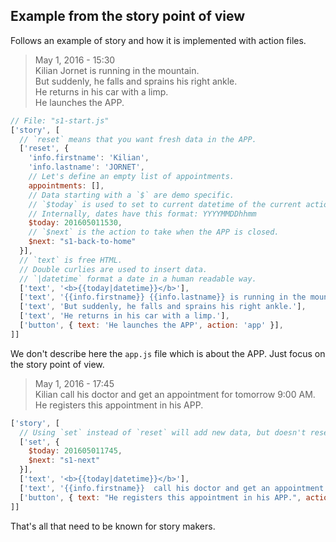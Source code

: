 ## Example from the story point of view

Follows an example of story and how it is implemented with action files.

> May 1, 2016 - 15:30  
> Kilian Jornet is running in the mountain.  
> But suddenly, he falls and sprains his right ankle.  
> He returns in his car with a limp.  
> He launches the APP.


```js
// File: "s1-start.js"
['story', [
  // `reset` means that you want fresh data in the APP.
  ['reset', {
    'info.firstname': 'Kilian',
    'info.lastname': 'JORNET',
    // Let's define an empty list of appointments.
    appointments: [],
    // Data starting with a `$` are demo specific.
    // `$today` is used to set to current datetime of the current action.
    // Internally, dates have this format: YYYYMMDDhhmm
    $today: 201605011530,
    // `$next` is the action to take when the APP is closed.
    $next: "s1-back-to-home"
  }],
  // `text` is free HTML.
  // Double curlies are used to insert data.
  // `|datetime` format a date in a human readable way.
  ['text', '<b>{{today|datetime}}</b>'],
  ['text', '{{info.firstname}} {{info.lastname}} is running in the mountain.'],
  ['text', 'But suddenly, he falls and sprains his right ankle.'],
  ['text', 'He returns in his car with a limp.'],
  ['button', { text: 'He launches the APP', action: 'app' }],
]]
```

We don't describe here the `app.js` file which is about the APP. Just focus on the story point of view.

> May 1, 2016 - 17:45  
> Kilian call his doctor and get an appointment for tomorrow 9:00 AM.
> He registers this appointment in his APP.

```js
['story', [
  // Using `set` instead of `reset` will add new data, but doesn't reset the existing data.
  ['set', {
    $today: 201605011745,
    $next: "s1-next"
  }],
  ['text', '<b>{{today|datetime}}</b>'],
  ['text', '{{info.firstname}}  call his doctor and get an appointment for tomorrow 9:00 AM.'],
  ['button', { text: "He registers this appointment in his APP.", action: 'app' }]
]]
```

That's all that need to be known for story makers.

